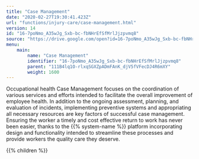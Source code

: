 ```yaml
---
title: "Case Management"
date: "2020-02-27T19:30:41.423Z"
url: "functions/injury-care/case-management.html"
version: 14
id: "16-7poNmo_A35wJg_Sxb-bc-fbNHrEfSfMrlJjzpvmq8"
source: "https://drive.google.com/open?id=16-7poNmo_A35wJg_Sxb-bc-fbNHrEfSfMrlJjzpvmq8"
menu:
    main:
        name: "Case Management"
        identifier: "16-7poNmo_A35wJg_Sxb-bc-fbNHrEfSfMrlJjzpvmq8"
        parent: "111B4lq1O-rlxqSGXZpADmFAnK_djV5fVFecDJ4R6mXY"
        weight: 1600
---
```









Occupational health Case Management focuses on the coordination of various services and efforts intended to facilitate the overall improvement of employee health. In addition to the ongoing assessment, planning, and evaluation of incidents, implementing preventive systems and appropriating all necessary resources are key factors of successful case management. Ensuring the worker a timely and cost effective return to work has never been easier, thanks to the {{% system-name %}} platform incorporating design and functionality intended to streamline these processes and provide workers the quality care they deserve.





{{% children %}}

